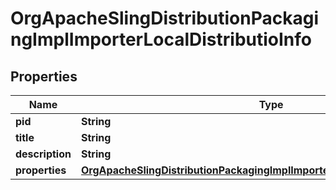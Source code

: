 

# OrgApacheSlingDistributionPackagingImplImporterLocalDistributioInfo

## Properties

Name | Type | Description | Notes
------------ | ------------- | ------------- | -------------
**pid** | **String** |  |  [optional]
**title** | **String** |  |  [optional]
**description** | **String** |  |  [optional]
**properties** | [**OrgApacheSlingDistributionPackagingImplImporterLocalDistributioProperties**](OrgApacheSlingDistributionPackagingImplImporterLocalDistributioProperties.md) |  |  [optional]



